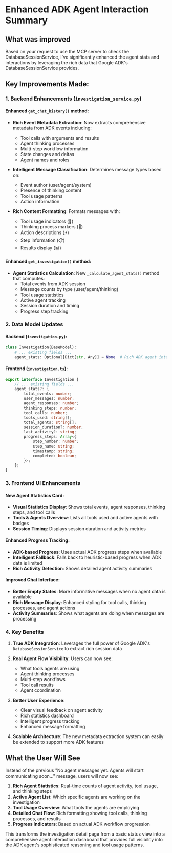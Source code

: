# Enhanced ADK Agent Interaction Summary

## What was improved

Based on your request to use the MCP server to check the DatabaseSessionService, I've significantly enhanced the agent stats and interactions by leveraging the rich data that Google ADK's DatabaseSessionService provides.

## Key Improvements Made:

### 1. Backend Enhancements (`investigation_service.py`)

#### Enhanced `get_chat_history()` method:
- **Rich Event Metadata Extraction**: Now extracts comprehensive metadata from ADK events including:
  - Tool calls with arguments and results
  - Agent thinking processes
  - Multi-step workflow information
  - State changes and deltas
  - Agent names and roles

- **Intelligent Message Classification**: Determines message types based on:
  - Event author (user/agent/system)
  - Presence of thinking content
  - Tool usage patterns
  - Action information

- **Rich Content Formatting**: Formats messages with:
  - Tool usage indicators (🔧)
  - Thinking process markers (🤔)
  - Action descriptions (⚡)
  - Step information (📋)
  - Results display (📊)

#### Enhanced `get_investigation()` method:
- **Agent Statistics Calculation**: New `_calculate_agent_stats()` method that computes:
  - Total events from ADK session
  - Message counts by type (user/agent/thinking)
  - Tool usage statistics
  - Active agent tracking
  - Session duration and timing
  - Progress step tracking

### 2. Data Model Updates

#### Backend (`investigation.py`):
```python
class Investigation(BaseModel):
    # ... existing fields ...
    agent_stats: Optional[Dict[str, Any]] = None  # Rich ADK agent interaction stats
```

#### Frontend (`investigation.ts`):
```typescript
export interface Investigation {
    // ... existing fields ...
    agent_stats?: {
        total_events: number;
        user_messages: number;
        agent_responses: number;
        thinking_steps: number;
        tool_calls: number;
        tools_used: string[];
        total_agents: string[];
        session_duration?: number;
        last_activity?: string;
        progress_steps: Array<{
            step_number: number;
            step_name: string;
            timestamp: string;
            completed: boolean;
        }>;
    };
}
```

### 3. Frontend UI Enhancements

#### New Agent Statistics Card:
- **Visual Statistics Display**: Shows total events, agent responses, thinking steps, and tool calls
- **Tools & Agents Overview**: Lists all tools used and active agents with badges
- **Session Timing**: Displays session duration and activity metrics

#### Enhanced Progress Tracking:
- **ADK-based Progress**: Uses actual ADK progress steps when available
- **Intelligent Fallback**: Falls back to heuristic-based progress when ADK data is limited
- **Rich Activity Detection**: Shows detailed agent activity summaries

#### Improved Chat Interface:
- **Better Empty States**: More informative messages when no agent data is available
- **Rich Message Display**: Enhanced styling for tool calls, thinking processes, and agent actions
- **Activity Summaries**: Shows what agents are doing when messages are processing

### 4. Key Benefits

1. **True ADK Integration**: Leverages the full power of Google ADK's `DatabaseSessionService` to extract rich session data

2. **Real Agent Flow Visibility**: Users can now see:
   - What tools agents are using
   - Agent thinking processes
   - Multi-step workflows
   - Tool call results
   - Agent coordination

3. **Better User Experience**: 
   - Clear visual feedback on agent activity
   - Rich statistics dashboard
   - Intelligent progress tracking
   - Enhanced message formatting

4. **Scalable Architecture**: The new metadata extraction system can easily be extended to support more ADK features

## What the User Will See

Instead of the previous "No agent messages yet. Agents will start communicating soon..." message, users will now see:

1. **Rich Agent Statistics**: Real-time counts of agent activity, tool usage, and thinking steps
2. **Active Agent List**: Which specific agents are working on the investigation
3. **Tool Usage Overview**: What tools the agents are employing
4. **Detailed Chat Flow**: Rich formatting showing tool calls, thinking processes, and results
5. **Progress Indicators**: Based on actual ADK workflow progression

This transforms the investigation detail page from a basic status view into a comprehensive agent interaction dashboard that provides full visibility into the ADK agent's sophisticated reasoning and tool usage patterns.

